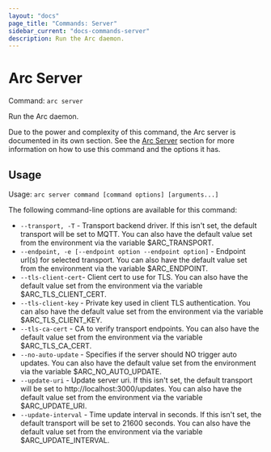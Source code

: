 ```yaml
---
layout: "docs"
page_title: "Commands: Server"
sidebar_current: "docs-commands-server"
description: Run the Arc daemon.
---
```


# Arc Server

Command: `arc server`

Run the Arc daemon.

Due to the power and complexity of this command, the Arc server is documented in its own section.
See the [Arc Server](/docs/server/basics.html) section for more information on how to use this command and the options it has.

## Usage

Usage: `arc server command [command options] [arguments...]`

The following command-line options are available for this command:

* `--transport, -T` - Transport backend driver. If this isn't set, the default transport will be set to MQTT. You can
also have the default value set from the environment via the variable $ARC_TRANSPORT.
* `--endpoint, -e [--endpoint option --endpoint option]` -	Endpoint url(s) for selected transport. You can also have
the default value set from the environment via the variable $ARC_ENDPOINT.
* `--tls-client-cert`- Client cert to use for TLS. You can also have the default value set from the environment via
the variable $ARC_TLS_CLIENT_CERT.
* `--tls-client-key` - Private key used in client TLS authentication. You can also have the default value set from
the environment via the variable $ARC_TLS_CLIENT_KEY.
* `--tls-ca-cert` - CA to verify transport endpoints. You can also have the default value set from the environment via
the variable $ARC_TLS_CA_CERT.
* `--no-auto-update` - Specifies if the server should NO trigger auto updates. You can also have the default value
set from the environment via the variable $ARC_NO_AUTO_UPDATE.
* `--update-uri` - Update server uri. If this isn't set, the default transport will be set to http<nolink>://localhost:3000/updates.
You can also have the default value set from the environment via the variable $ARC_UPDATE_URI.
* `--update-interval` - Time update interval in seconds. If this isn't set, the default transport will be set to 21600 seconds.
You can also have the default value set from the environment via the variable $ARC_UPDATE_INTERVAL.